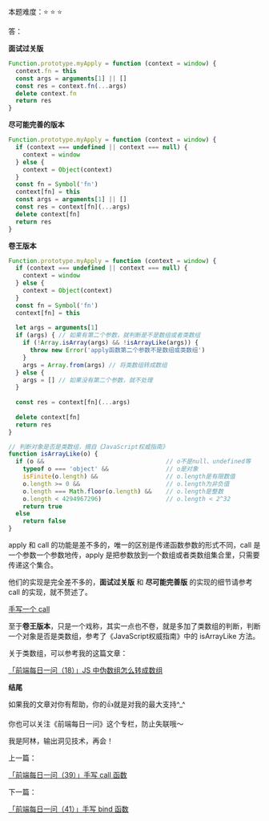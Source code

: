 本题难度：⭐ ⭐ ⭐ 

答：

**面试过关版**

```js
Function.prototype.myApply = function (context = window) {
  context.fn = this
  const args = arguments[1] || []
  const res = context.fn(...args)
  delete context.fn
  return res
}
```

**尽可能完善的版本**

```js
Function.prototype.myApply = function (context = window) {
  if (context === undefined || context === null) {
    context = window
  } else {
    context = Object(context)
  }
  const fn = Symbol('fn')
  context[fn] = this
  const args = arguments[1] || []
  const res = context[fn](...args)
  delete context[fn]
  return res
}
```
**卷王版本**

```js
Function.prototype.myApply = function (context = window) {
  if (context === undefined || context === null) {
    context = window
  } else {
    context = Object(context)
  }
  const fn = Symbol('fn')
  context[fn] = this
  
  let args = arguments[1]
  if (args) { // 如果有第二个参数，就判断是不是数组或者类数组
    if (!Array.isArray(args) && !isArrayLike(args)) {
      throw new Error('apply函数第二个参数不是数组或类数组')
    }
    args = Array.from(args) // 将类数组转成数组
  } else {
    args = [] // 如果没有第二个参数，就不处理
  }
  
  const res = context[fn](...args)
  
  delete context[fn]
  return res
}

// 判断对象是否是类数组，摘自《JavaScript权威指南》
function isArrayLike(o) {
  if (o &&                                  // o不是null、undefined等
    typeof o === 'object' &&                // o是对象
    isFinite(o.length) &&                   // o.length是有限数值
    o.length >= 0 &&                        // o.length为非负值
    o.length === Math.floor(o.length) &&    // o.length是整数
    o.length < 4294967296)                  // o.length < 2^32
    return true
  else
    return false
}
```

apply 和 call 的功能是差不多的，唯一的区别是传递函数参数的形式不同，call 是一个参数一个参数地传，apply 是把参数放到一个数组或者类数组集合里，只需要传递这个集合。

他们的实现是完全差不多的，**面试过关版** 和 **尽可能完善版** 的实现的细节请参考 call 的实现，就不赘述了。

[手写一个 call](xxx)

至于**卷王版本**，只是一个戏称，其实一点也不卷，就是多加了类数组的判断，判断一个对象是否是类数组，参考了《JavaScript权威指南》中的 isArrayLike 方法。

关于类数组，可以参考我的这篇文章：

[「前端每日一问（18）」JS 中伪数组怎么转成数组](https://juejin.cn/post/7074719051057987614)

**结尾**

如果我的文章对你有帮助，你的👍就是对我的最大支持^_^

你也可以关注《前端每日一问》这个专栏，防止失联哦～

我是阿林，输出洞见技术，再会！

上一篇：

[「前端每日一问（39）」手写 call  函数](https://github.com/wlllyfor/question-everyday/blob/main/Blog/39.%E6%89%8B%E5%86%99%20call%20%20%E5%87%BD%E6%95%B0.md)

下一篇：

[「前端每日一问（41）」手写 bind 函数](https://juejin.cn/post/7082501473031946270)